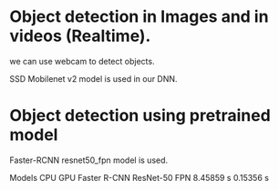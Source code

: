 
# Object detection in Images and in videos (Realtime).

we can use webcam to detect objects.

SSD Mobilenet v2 model is used in our DNN.



# Object detection using pretrained model

Faster-RCNN resnet50_fpn model is used. 
<html>
  <body>
           Models                           CPU         GPU
         Faster R-CNN ResNet-50 FPN    8.45859 s      0.15356 s
    </body>
</html>
